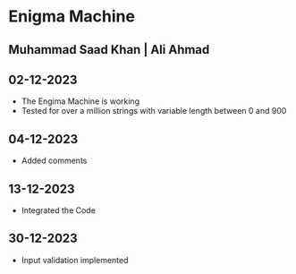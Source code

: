 # Enigma Machine
## Muhammad Saad Khan | Ali Ahmad
## 02-12-2023
* The Engima Machine is working
* Tested for over a million strings with variable length between 0 and 900
## 04-12-2023
* Added comments
## 13-12-2023
* Integrated the Code
## 30-12-2023
* Input validation implemented
